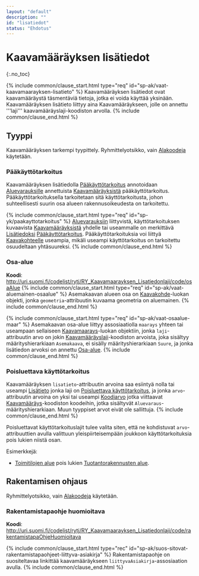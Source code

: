 ```yaml
---
layout: "default"
description: ""
id: "lisatiedot"
status: "Ehdotus"
---
```

# Kaavamääräyksen lisätiedot
{:.no_toc}

{% include common/clause_start.html type="req" id="sp-ak/vaat-kaavamaarayksen-lisatieto" %}
Kaavamääräyksen lisätiedot ovat kaavamääräystä täsmentäviä tietoja, jotka ei voida käyttää yksinään. Kaavamääräyksen lisätieto liittyy aina Kaavamääräykseen, jolle on annettu '''laji''' kaavamääräyslaji-koodiston arvolla.
{% include common/clause_end.html %}

## Tyyppi
Kaavamääräyksen tarkempi tyypittely. Ryhmittelyotsikko, vain [Alakoodeja](https://tietomallit.ymparisto.fi/kaavatiedot/dev/looginenmalli/elinkaarisaannot.html#elinkaari-vaat-alakoodi-maar) käytetään.

### Pääkäyttötarkoitus
Kaavamääräyksen lisätiedolla [Pääkäyttötarkoitus](http://uri.suomi.fi/codelist/rytj/RY_Kaavamaarayksen_Lisatiedonlaji/code/paakayttotarkoitus) annotoidaan [Aluevarauksille](../aluevaraukset/index.md) annettuista [Kaavamääräyksistä](https://tietomallit.suomi.fi/model/rytj-kaava/Kaavamaarays/) pääkäyttötarkoitus. Pääkäyttötarkoituksella tarkoitetaan sitä käyttötarkoitusta, johon suhteellisesti suurin osa alueen rakennusoikeudesta on tarkoitettu.

{% include common/clause_start.html type="req" id="sp-yk/paakayttotarkoitus" %}
[Aluevarauksiin](../aluevaraukset/index.md) liittyvistä, käyttötarkoituksen kuvaavista [Kaavamääräyksistä](https://tietomallit.suomi.fi/model/rytj-kaava/Kaavamaarays/) yhdelle tai useammalle on merkittävä [Lisätiedoksi](https://tietomallit.suomi.fi/model/rytj-kaava/Lisatieto/) [Pääkäyttötarkoitus](http://uri.suomi.fi/codelist/rytj/RY_Kaavamaarayksen_Lisatiedonlaji/code/paakayttotarkoitus). Pääkäyttötarkoituksia voi liittyä [Kaavakohteelle](https://tietomallit.suomi.fi/model/rytj-kaava/Kaavakohde/) useampia, mikäli useampi käyttötarkoitus on tarkoitettu  osuudeltaan yhtäsuureksi.
{% include common/clause_end.html %}

### Osa-alue
**Koodi**: <http://uri.suomi.fi/codelist/rytj/RY_Kaavamaarayksen_Lisatiedonlaji/code/osaAlue>
{% include common/clause_start.html type="req" id="sp-ak/vaat-aluemainen-osaalue" %}
Asemakaavan alueen osa on [Kaavakohde](https://tietomallit.suomi.fi/model/rytj-kaava/Kaavakohde/)-luokan objekti, jonka ```geometria```-attribuutin kuvaama geometria on aluemainen.
{% include common/clause_end.html %}

{% include common/clause_start.html type="req" id="sp-ak/vaat-osaalue-maar" %}
Asemakaavan osa-alue liittyy assosiaatiolla ```maarays``` yhteen tai useampaan sellaiseen [Kaavamaarays](https://tietomallit.suomi.fi/model/rytj-kaava/Kaavamaarays/)-luokan objektiin, jonka ```laji```-attribuutin arvo on jokin [Kaavamääräyslaji](http://uri.suomi.fi/codelist/rytj/RY_Kaavamaarayslaji)-koodiston arvoista, joka sisältyy määrityshierarkiaan ```Asemakaava```, ei sisälly määrityshierarkiaan ```Suure```, ja jonka lisätiedon arvoksi on annettu [Osa-alue](http://uri.suomi.fi/codelist/rytj/RY_Kaavamaarayksen_Lisatiedonlaji/code/osaAlue).
{% include common/clause_end.html %}

### Poisluettava käyttötarkoitus
Kaavamääräyksen ```lisatieto```-attribuutin arvoina saa esiintyä nolla tai useampi [Lisätieto](https://tietomallit.suomi.fi/model/rytj-kaava/Lisatieto/) jonka laji on [Poisluettava käyttötarkoitus](http://uri.suomi.fi/codelist/rytj/RY_Kaavamaarayksen_Lisatiedonlaji/code/poisluettavaKayttotarkoitus), ja jonka ```arvo```-attribuutin arvoina on yksi tai useampi [Koodiarvo](https://tietomallit.suomi.fi/model/rytj-kaava/Koodiarvo/) jotka viittaavat [Kaavamääräys](http://uri.suomi.fi/codelist/rytj/RY_Kaavamaarayslaji)-koodiston koodeihin, jotka sisältyvät ```Aluevaraus```-määrityshierarkiaan. Muun tyyppiset arvot eivät ole sallittuja.
{% include common/clause_end.html %}

Poisluettavat käyttötarkoituslajit tulee valita siten, että ne kohdistuvat ```arvo```-attribuuttien avulla valittuun yleispiirteisempään joukkoon käyttötarkoituksia pois lukien niistä osan.

Esimerkkejä: 
* [Toimitilojen alue](http://uri.suomi.fi/codelist/rytj/RY_Kaavamaarayslaji/code/toimitilojenAlue) pois lukien [Tuotantorakennusten alue](http://uri.suomi.fi/codelist/rytj/RY_Kaavamaarayslaji/code/tuotantorakennustenAlue).

## Rakentamisen ohjaus

Ryhmittelyotsikko, vain [Alakoodeja](https://tietomallit.ymparisto.fi/kaavatiedot/dev/looginenmalli/elinkaarisaannot.html#elinkaari-vaat-alakoodi-maar) käytetään.

### Rakentamistapaohje huomioitava
**Koodi**: <http://uri.suomi.fi/codelist/rytj/RY_Kaavamaarayksen_Lisatiedonlaji/code/rakentamistapaOhjeHuomioitava>

{% include common/clause_start.html type="rec" id="sp-ak/suos-sitovat-rakentamistapaohjeet-liittyva-asiakirja" %}
Rakentamistapaohje on suositeltavaa linkittää kaavamääräykseen ```liittyvaAsiakirja```-assosiaation avulla.
{% include common/clause_end.html %}

<!--
## Kulttuuriymparistöarvojen alue
**Koodi**: <http://uri.suomi.fi/codelist/rytj/RY_Kaavamaarayslaji/code/kulttuuriymparistoarvojenAlue>

{% include common/clause_start.html type="req" id="sp-ak/vaat-kulttuuriymparistoarvojen-alue" %}
* ```arvo```-attribuutin arvona saa esiintyä nolla tai useampi [Tekstiarvo](https://tietomallit.suomi.fi/model/rytj-kaava/Tekstiarvo/) (yksi kullakin kielellä), joka täydentää kaavamääräystietoa. Muun tyyppiset arvot eivät ole sallittuja.
* ```lisatieto```-attribuutin arvoina saa esiintyä nolla tai useampi [Lisätieto](https://tietomallit.suomi.fi/model/rytj-kaava/Lisatieto/) joka ```laji``` on yksi seuraavista:   
   * [Kulttuurihistoriallinen merkittävyys](http://uri.suomi.fi/codelist/rytj/RY_LisatiedonLaji_AK/code/05), jonka arvoina on yksi tai useampi [Koodiarvo](https://tietomallit.suomi.fi/model/rytj-kaava/Koodiarvo/) jotka viittaavat johonkin [Kulttuurihistoriallinen merkittävyys](http://uri.suomi.fi/codelist/rakrek/kulthistmer) koodiston koodeista,
   * [Kulttuurihistoriallinen arvotyyppi](http://uri.suomi.fi/codelist/rytj/RY_LisatiedonLaji_AK/code/06), jonka arvoina on yksi tai useampi [Koodiarvo](https://tietomallit.suomi.fi/model/rytj-kaava/Koodiarvo/) jotka viittaavat johonkin [Kulttuurihistoriallinen arvotyyppi](http://uri.suomi.fi/codelist/rakrek/Kulthistatyyp) koodiston koodeista,
   * [Kulttuurihistoriallinen tyyppi](http://uri.suomi.fi/codelist/rytj/RY_LisatiedonLaji_AK/code/07), jonka arvoina on yksi tai useampi [Koodiarvo](https://tietomallit.suomi.fi/model/rytj-kaava/Koodiarvo/) jotka viittaavat johonkin [Kulttuurihistoriallinen tyyppi](http://uri.suomi.fi/codelist/rakrek/kulthistyyp) koodiston koodeista, tai
   * [Kulttuurihistoriallisen merkittävyyden kriteerit](http://uri.suomi.fi/codelist/rytj/RY_LisatiedonLaji_AK/code/08), jonka arvoina on yksi tai useampi[Koodiarvo](https://tietomallit.suomi.fi/model/rytj-kaava/Koodiarvo/) joka viittaa johonkin [Kulttuurihistoriallisen merkittävyyden kriteerit](http://uri.suomi.fi/codelist/rakrek/KultKritee) koodiston koodeista.
Muun tyyppiset arvot eivät ole sallittuja.
{% include common/clause_end.html %}
-->